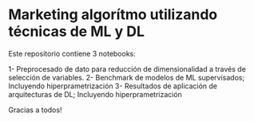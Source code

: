 # Marketing algorítmo utilizando técnicas de ML y DL

Este repositorio contiene 3 notebooks:

1- Preprocesado de dato para reducción de dimensionalidad a través de selección de variables. 
2- Benchmark de modelos de ML supervisados; Incluyendo hiperprametrización
3- Resultados de aplicación de arquitecturas de DL; Incluyendo hiperprametrización

Gracias a todos!

